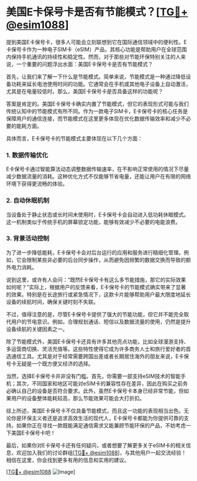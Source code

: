 # 美国E卡保号卡是否有节能模式？[[TG💪+ @esim1088](https://t.me/s/esim1088)]

提到美国E卡保号卡，很多人可能会立刻联想到它在国际通信领域中的便利性。E卡保号卡作为一种电子SIM卡（eSIM）产品，其核心功能是帮助用户在全球范围内保持手机通讯的持续性和稳定性。然而，对于那些对节能环保特别关注的人来说，一个重要的问题浮出水面：美国E卡保号卡是否有节能模式？

首先，让我们来了解一下什么是节能模式。简单来说，节能模式是一种通过降低设备功耗来延长电池使用时间的功能。它通常会在手机或其他电子设备上自动激活，尤其是在电量较低时。那么，美国E卡保号卡是否具备这样的功能呢？

答案是肯定的。美国E卡保号卡确实内置了节能模式，但它的表现形式可能与我们传统认知中的节能模式有所不同。作为一款电子SIM卡，E卡保号卡的核心任务是保障用户的通信连接，而节能模式在这里更多体现在优化数据传输效率和减少不必要的能耗方面。

具体而言，E卡保号卡的节能模式主要体现在以下几个方面：

### **1. 数据传输优化**
E卡保号卡通过智能算法动态调整数据传输速率，在不影响正常使用的情况下尽量减少数据流量的消耗。这种优化方式不仅能够节省电量，还能让用户在有限的网络环境下获得更流畅的体验。

### **2. 自动休眠机制**
当设备处于静止状态或长时间未使用时，E卡保号卡会自动进入低功耗休眠模式。这一机制类似于传统手机的屏幕锁定功能，能够有效减少不必要的电能浪费。

### **3. 背景活动控制**
为了进一步降低能耗，E卡保号卡会对后台运行的应用和服务进行精细化管理。例如，它会限制某些非必要的后台同步操作，从而避免因频繁的数据交换而导致的额外电力消耗。

说到这里，或许有人会问：“既然E卡保号卡有这么多节能措施，那它的实际效果如何呢？”实际上，根据用户的反馈来看，E卡保号卡的节能模式确实带来了显著的效果。特别是在长途旅行或紧急情况下，这款卡片能够帮助用户最大限度地延长设备的续航时间，确保关键时刻不失联。

不过，值得注意的是，尽管E卡保号卡提供了强大的节能功能，但它并不能完全取代用户的节电意识。例如，合理规划通话、短信以及数据流量的使用，仍然是提升设备续航的关键因素之一。

除了节能模式外，美国E卡保号卡还具有许多其他亮点功能，比如全球漫游支持、多运营商切换、灵活充值等。这些特性使得它成为许多商务人士和旅行爱好者的首选通信工具。尤其是对于经常需要跨国出差或者长期居住海外的朋友来说，E卡保号卡无疑是一个既方便又经济的选择。

当然，选择E卡保号卡并非没有门槛。首先，你需要一部支持eSIM技术的智能手机；其次，不同国家和地区可能对eSIM卡的兼容性存在差异，因此在购买之前务必确认自己的设备是否符合要求。此外，虽然E卡保号卡本身已经非常节能，但如果用户的设备整体能耗较高，那么节能效果可能会大打折扣。

综上所述，美国E卡保号卡不仅具备节能模式，而且这一功能的表现相当出色。无论你是环保主义者还是追求高效生活的现代人，E卡保号卡都能为你提供可靠的支持。如果你正在寻找一款既能满足通信需求又能兼顾节能环保的产品，不妨考虑一下美国E卡保号卡吧！

最后，如果你对E卡保号卡还有任何疑问，或者想要了解更多关于eSIM卡的相关信息，欢迎加入我们的讨论群组[[TG💪+ @esim1088](https://t.me/s/esim1088)]，与其他用户一起交流经验！相信在这里，你会找到更多有用的信息和实用的建议。

[[TG💪+ @esim1088](https://t.me/s/esim1088) ![Image](https://i.postimg.cc/4NQfJmqS/Snipaste-2025-05-13-00-14-12.png)]